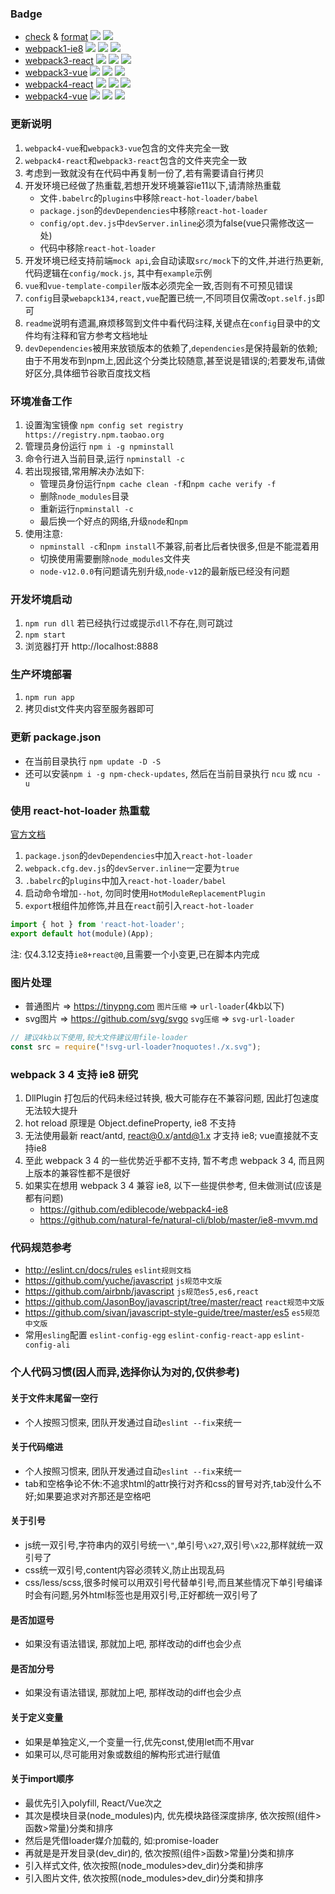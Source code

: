 ### Badge
* [check](https://eslint.cn) & [format](https://prettier.io)
![](https://img.shields.io/npm/v/eslint.svg?label=eslint)
![](https://img.shields.io/npm/v/prettier.svg?label=prettier)
* [webpack1-ie8](webpack1-ie8)
![](https://img.shields.io/npm/v/webpack/legacy.svg?label=webpack)
![](https://img.shields.io/static/v1.svg?label=react&message=v0.14.9&color=blue)
![](https://img.shields.io/badge/antd-v1.11.6-blue.svg)
* [webpack3-react](webpack3-react)
![](https://img.shields.io/npm/v/webpack/webpack-3.svg?label=webpack)
![](https://img.shields.io/npm/v/react.svg?label=react)
![](https://img.shields.io/npm/v/antd.svg?label=antd)
* [webpack3-vue](webpack3-vue)
![](https://img.shields.io/npm/v/webpack/webpack-3.svg?label=webpack)
![](https://img.shields.io/npm/v/vue.svg?label=vue)
![](https://img.shields.io/npm/v/element-ui.svg?label=element-ui)
* [webpack4-react](webpack4-react)
![](https://img.shields.io/npm/v/webpack.svg?label=webpack)
![](https://img.shields.io/npm/v/react.svg?label=react)
![](https://img.shields.io/npm/v/antd.svg?label=antd)
* [webpack4-vue](webpack4-vue)
![](https://img.shields.io/npm/v/webpack.svg?label=webpack)
![](https://img.shields.io/npm/v/vue.svg?label=vue)
![](https://img.shields.io/npm/v/element-ui.svg?label=element-ui)

### 更新说明
1. `webpack4-vue`和`webpack3-vue`包含的文件夹完全一致
2. `webpack4-react`和`webpack3-react`包含的文件夹完全一致
3. 考虑到一致就没有在代码中再复制一份了,若有需要请自行拷贝
4. 开发环境已经做了热重载,若想开发环境兼容ie11以下,请清除热重载
	* 文件`.babelrc`的`plugins`中移除`react-hot-loader/babel`
	* `package.json`的`devDependencies`中移除`react-hot-loader`
	* `config/opt.dev.js`中`devServer.inline`必须为false(vue只需修改这一处)
	* 代码中移除`react-hot-loader`
5. 开发环境已经支持前端`mock api`,会自动读取`src/mock`下的文件,并进行热更新,代码逻辑在`config/mock.js`, 其中有`example`示例
6. `vue`和`vue-template-compiler`版本必须完全一致,否则有不可预见错误
7. `config`目录`webapck134,react,vue`配置已统一,不同项目仅需改`opt.self.js`即可
8. `readme`说明有遗漏,麻烦移驾到文件中看代码注释,关键点在`config`目录中的文件均有注释和官方参考文档地址
9. `devDependencies`被用来放锁版本的依赖了,`dependencies`是保持最新的依赖;由于不用发布到npm上,因此这个分类比较随意,甚至说是错误的;若要发布,请做好区分,具体细节谷歌百度找文档

### 环境准备工作
1. 设置淘宝镜像 `npm config set registry https://registry.npm.taobao.org`
2. 管理员身份运行 `npm i -g npminstall`
3. 命令行进入当前目录,运行 `npminstall -c`
4. 若出现报错,常用解决办法如下:
	* 管理员身份运行`npm cache clean -f`和`npm cache verify -f`
	* 删除`node_modules`目录
	* 重新运行`npminstall -c`
	* 最后换一个好点的网络,升级`node`和`npm`
5. 使用注意:
	* `npminstall -c`和`npm install`不兼容,前者比后者快很多,但是不能混着用
	* 切换使用需要删除`node_modules`文件夹
	* `node-v12.0.0`有问题请先别升级,`node-v12`的最新版已经没有问题

### 开发坏境启动
1. `npm run dll` 若已经执行过或提示`dll`不存在,则可跳过
2. `npm start`
3. 浏览器打开 http://localhost:8888

### 生产坏境部署
1. `npm run app`
2. 拷贝dist文件夹内容至服务器即可

### 更新 package.json
* 在当前目录执行 `npm update -D -S`
* 还可以安装`npm i -g npm-check-updates`, 然后在当前目录执行 `ncu` 或 `ncu -u`

### 使用 react-hot-loader 热重载
[官方文档](https://github.com/gaearon/react-hot-loader)
1. `package.json`的`devDependencies`中加入`react-hot-loader`
2. `webpack.cfg.dev.js`的`devServer.inline`一定要为`true`
3. `.babelrc`的`plugins`中加入`react-hot-loader/babel`
4. 启动命令增加`--hot`, 勿同时使用`HotModuleReplacementPlugin`
5. `export`根组件加修饰,并且在`react`前引入`react-hot-loader`
```js
import { hot } from 'react-hot-loader';
export default hot(module)(App);
```
注: 仅4.3.12支持`ie8+react@0`,且需要一个小变更,已在脚本内完成

### 图片处理
* 普通图片 => https://tinypng.com `图片压缩` => `url-loader`(4kb以下)
* svg图片 => https://github.com/svg/svgo `svg压缩` => `svg-url-loader`
```js
// 建议4kb以下使用,较大文件建议用file-loader
const src = require("!svg-url-loader?noquotes!./x.svg");
```

### webpack 3 4 支持 ie8 研究
1. DllPlugin 打包后的代码未经过转换, 极大可能存在不兼容问题, 因此打包速度无法较大提升
2. hot reload 原理是 Object.defineProperty, ie8 不支持
3. 无法使用最新 react/antd, react@0.x/antd@1.x 才支持 ie8; vue直接就不支持ie8
4. 至此 webpack 3 4 的一些优势近乎都不支持, 暂不考虑 webpack 3 4, 而且网上版本的兼容性都不是很好
5. 如果实在想用 webpack 3 4 兼容 ie8, 以下一些提供参考, 但未做测试(应该是都有问题)
	* https://github.com/ediblecode/webpack4-ie8
	* https://github.com/natural-fe/natural-cli/blob/master/ie8-mvvm.md

### 代码规范参考
* http://eslint.cn/docs/rules `eslint规则文档`
* https://github.com/yuche/javascript `js规范中文版`
* https://github.com/airbnb/javascript `js规范es5,es6,react`
* https://github.com/JasonBoy/javascript/tree/master/react `react规范中文版`
* https://github.com/sivan/javascript-style-guide/tree/master/es5 `es5规范中文版`
* 常用`esling`配置 `eslint-config-egg` `eslint-config-react-app` `eslint-config-ali`

### 个人代码习惯(因人而异,选择你认为对的,仅供参考)

#### 关于文件末尾留一空行
* 个人按照习惯来, 团队开发通过自动`eslint --fix`来统一

#### 关于代码缩进
* 个人按照习惯来, 团队开发通过自动`eslint --fix`来统一
* tab和空格争论不休:不追求html的attr换行对齐和css的冒号对齐,tab没什么不好;如果要追求对齐那还是空格吧

#### 关于引号
* js统一双引号,字符串内的双引号统一`\"`,单引号`\x27`,双引号`\x22`,那样就统一双引号了
* css统一双引号,content内容必须转义,防止出现乱码
* css/less/scss,很多时候可以用双引号代替单引号,而且某些情况下单引号编译时会有问题,另外html标签也是用双引号,正好都统一双引号了

#### 是否加逗号
* 如果没有语法错误, 那就加上吧, 那样改动的diff也会少点

#### 是否加分号
* 如果没有语法错误, 那就加上吧, 那样改动的diff也会少点

#### 关于定义变量
* 如果是单独定义,一个变量一行,优先const,使用let而不用var
* 如果可以,尽可能用对象或数组的解构形式进行赋值

#### 关于import顺序
* 最优先引入polyfill, React/Vue次之
* 其次是模块目录(node_modules)内, 优先模块路径深度排序, 依次按照(组件>函数>常量)分类和排序
* 然后是凭借loader媒介加载的, 如:promise-loader
* 再就是是开发目录(dev_dir)的, 依次按照(组件>函数>常量)分类和排序
* 引入样式文件, 依次按照(node_modules>dev_dir)分类和排序
* 引入图片文件, 依次按照(node_modules>dev_dir)分类和排序